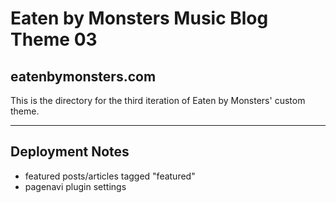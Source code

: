 # Eaten by Monsters Music Blog Theme 03

## eatenbymonsters.com

This is the directory for the third iteration of Eaten by Monsters' custom theme.

---

## Deployment Notes

* featured posts/articles tagged "featured"
* pagenavi plugin settings